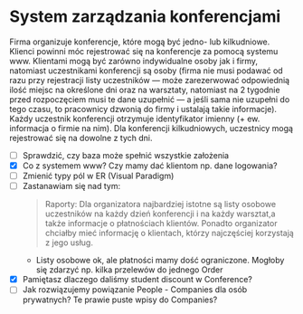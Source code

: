 # System zarządzania konferencjami

Firma organizuje konferencje, które mogą być jedno- lub kilkudniowe. Klienci powinni móc rejestrować się na konferencje za pomocą systemu www. Klientami mogą być zarówno indywidualne osoby jak i firmy, natomiast uczestnikami konferencji są osoby (firma nie musi podawać od razu przy rejestracji listy uczestników — może zarezerwować odpowiednią ilość miejsc na określone dni oraz na warsztaty, natomiast na 2 tygodnie przed rozpoczęciem musi te dane uzupełnić — a jeśli sama nie uzupełni do tego czasu, to pracownicy dzwonią do firmy i ustalają takie informacje). Każdy uczestnik konferencji otrzymuje identyfikator imienny (+ ew. informacja o firmie na nim). Dla konferencji kilkudniowych, uczestnicy mogą rejestrować się na dowolne z tych dni.

- [ ] Sprawdzić, czy baza może spełnić wszystkie założenia
- [X] Co z systemem www? Czy mamy dać klientom np. dane logowania?
- [ ] Zmienić typy pól w ER (Visual Paradigm)
- [ ] Zastanawiam się nad tym:
  > Raporty:
  > Dla organizatora najbardziej istotne są listy osobowe uczestników na każdy dzień konferencji i na każdy warsztat,a także informacje o płatnościach klientów. 
  > Ponadto organizator chciałby mieć informację o klientach, którzy najczęściej korzystają z jego usług.
  - Listy osobowe ok, ale płatności mamy dość ograniczone. Mogłoby się zdarzyć np. kilka przelewów do jednego Order
- [X] Pamiętasz dlaczego daliśmy student discount w Conference?
- [ ] Jak rozwiązujemy powiązanie People - Companies dla osób prywatnych? Te prawie puste wpisy do Companies?
